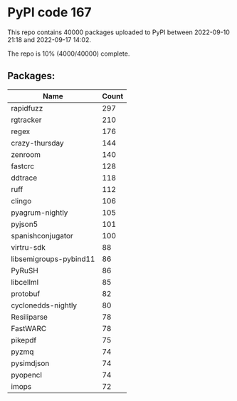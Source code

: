# PyPI code 167

This repo contains 40000 packages uploaded to PyPI between 
2022-09-10 21:18 and 2022-09-17 14:02.

The repo is 10% (4000/40000) complete.

## Packages:

| Name  | Count |
| ----- | ----- |
| rapidfuzz | 297 |
| rgtracker | 210 |
| regex | 176 |
| crazy-thursday | 144 |
| zenroom | 140 |
| fastcrc | 128 |
| ddtrace | 118 |
| ruff | 112 |
| clingo | 106 |
| pyagrum-nightly | 105 |
| pyjson5 | 101 |
| spanishconjugator | 100 |
| virtru-sdk | 88 |
| libsemigroups-pybind11 | 86 |
| PyRuSH | 86 |
| libcellml | 85 |
| protobuf | 82 |
| cyclonedds-nightly | 80 |
| Resiliparse | 78 |
| FastWARC | 78 |
| pikepdf | 75 |
| pyzmq | 74 |
| pysimdjson | 74 |
| pyopencl | 74 |
| imops | 72 |


